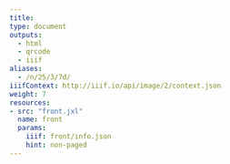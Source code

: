 ```yaml
---
title:
type: document
outputs:
  - html
  - qrcode
  - iiif
aliases:
  - /n/25/3/7d/
iiifContext: http://iiif.io/api/image/2/context.json
weight: 7
resources:
- src: "front.jxl"
  name: front
  params:
    iiif: front/info.json
    hint: non-paged
---
```

